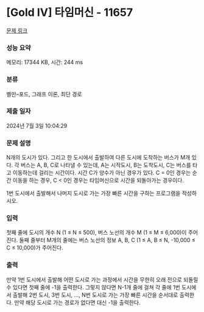 # [Gold IV] 타임머신 - 11657 

[문제 링크](https://www.acmicpc.net/problem/11657) 

### 성능 요약

메모리: 17344 KB, 시간: 244 ms

### 분류

벨만–포드, 그래프 이론, 최단 경로

### 제출 일자

2024년 7월 3일 10:04:29

### 문제 설명

<p>N개의 도시가 있다. 그리고 한 도시에서 출발하여 다른 도시에 도착하는 버스가 M개 있다. 각 버스는 A, B, C로 나타낼 수 있는데, A는 시작도시, B는 도착도시, C는 버스를 타고 이동하는데 걸리는 시간이다. 시간 C가 양수가 아닌 경우가 있다. C = 0인 경우는 순간 이동을 하는 경우, C < 0인 경우는 타임머신으로 시간을 되돌아가는 경우이다.</p>

<p>1번 도시에서 출발해서 나머지 도시로 가는 가장 빠른 시간을 구하는 프로그램을 작성하시오.</p>

### 입력 

 <p>첫째 줄에 도시의 개수 N (1 ≤ N ≤ 500), 버스 노선의 개수 M (1 ≤ M ≤ 6,000)이 주어진다. 둘째 줄부터 M개의 줄에는 버스 노선의 정보 A, B, C (1 ≤ A, B ≤ N, -10,000 ≤ C ≤ 10,000)가 주어진다. </p>

### 출력 

 <p>만약 1번 도시에서 출발해 어떤 도시로 가는 과정에서 시간을 무한히 오래 전으로 되돌릴 수 있다면 첫째 줄에 -1을 출력한다. 그렇지 않다면 N-1개 줄에 걸쳐 각 줄에 1번 도시에서 출발해 2번 도시, 3번 도시, ..., N번 도시로 가는 가장 빠른 시간을 순서대로 출력한다. 만약 해당 도시로 가는 경로가 없다면 대신 -1을 출력한다.</p>

